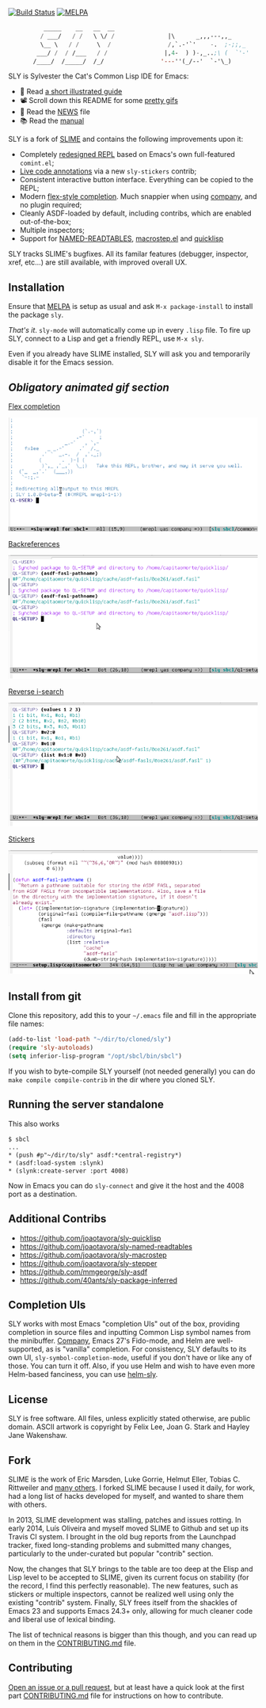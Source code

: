 [![Build Status](https://travis-ci.org/joaotavora/sly.png?branch=master)](https://travis-ci.org/joaotavora/sly)
[![MELPA](http://melpa.org/packages/sly-badge.svg)](http://melpa.org/#/sly)

```lisp
          _____    __   __  __        
         / ___/   / /   \ \/ /               |\      _,,,---,,_
         \__ \   / /     \  /                /,`.-'`'    -.  ;-;;,_
        ___/ /  / /___   / /                |,4-  ) )-,_..;\ (  `'-'
       /____/  /_____/  /_/                '---''(_/--'  `-'\_)

```

SLY is Sylvester the Cat's Common Lisp IDE for Emacs:

* 🤔 Read [a short illustrated guide][tutorial]
* 📽️ Scroll down this README for some [pretty gifs](#animated_gifs)
* 📣 Read the [NEWS][6] file
* 📚 Read the [manual][documentation]

SLY is a fork of [SLIME][1] and contains the following improvements upon
it:

* Completely [redesigned REPL](#repl) based on Emacs's own full-featured
  `comint.el`;
* [Live code annotations](#stickers) via a new `sly-stickers` contrib;
* Consistent interactive button interface.  Everything can be copied to the
  REPL;
* Modern [flex-style completion](#company-flex-completion).  Much snappier when
  using [company][14], and no plugin required;
* Cleanly ASDF-loaded by default, including contribs, which are enabled
  out-of-the-box;
* Multiple inspectors;
* Support for [NAMED-READTABLES][11], [macrostep.el][12] and [quicklisp][13]

SLY tracks SLIME's bugfixes.  All its familar features (debugger, inspector,
xref, etc...) are still available, with improved overall UX.

Installation
------------

Ensure that [MELPA][10] is setup as usual and ask `M-x package-install` to
install the package `sly`.

*That's it*. `sly-mode` will automatically come up in every `.lisp` file. To
fire up SLY, connect to a Lisp and get a friendly REPL, use `M-x sly`.

Even if you already have SLIME installed, SLY will ask you and temporarily
disable it for the Emacs session.

<a name="animated_gifs"></a>
_Obligatory animated gif section_
-----------------------------------

<a name="company-flex-completion"></a>
[Flex completion](http://joaotavora.github.io/sly/#Completion)

![company-flex-completion](./doc/animations/company-flex-completion.gif)

<a name="repl"></a>
[Backreferences](http://joaotavora.github.io/sly/#REPL-backreferences)

![backreferences](./doc/animations/backreferences.gif)

[Reverse i-search](http://joaotavora.github.io/sly/#REPL-commands)

![reverse-isearch](./doc/animations/reverse-isearch.gif)

<a name="stickers"></a>
[Stickers](http://joaotavora.github.io/sly/#Stickers)

![stickers-example](./doc/animations/stickers-example.gif)

Install from git
-------------------

Clone this repository, add this to your `~/.emacs` file and fill in the
appropriate file names:

```el
(add-to-list 'load-path "~/dir/to/cloned/sly")
(require 'sly-autoloads)
(setq inferior-lisp-program "/opt/sbcl/bin/sbcl")
```

If you wish to byte-compile SLY yourself (not needed generally) you can do `make
compile compile-contrib` in the dir where you cloned SLY.

Running the server standalone
-----------------------------

This also works
```
$ sbcl
...
* (push #p"~/dir/to/sly" asdf:*central-registry*)
* (asdf:load-system :slynk)
* (slynk:create-server :port 4008)
```

Now in Emacs you can do `sly-connect` and give it the host and the 4008 port as
a destination.

Additional Contribs
-------------------

* https://github.com/joaotavora/sly-quicklisp
* https://github.com/joaotavora/sly-named-readtables
* https://github.com/joaotavora/sly-macrostep
* https://github.com/joaotavora/sly-stepper
* https://github.com/mmgeorge/sly-asdf
* https://github.com/40ants/sly-package-inferred

Completion UIs
--------------

SLY works with most Emacs "completion UIs" out of the box, providing completion
in source files and inputting Common Lisp symbol names from the minibuffer.
[Company][14], Emacs 27's Fido-mode, and Helm are well-supported, as is
"vanilla" completion.  For consistency, SLY defaults to its own UI,
`sly-symbol-completion-mode`, useful if you don't have or like any of those.
You can turn it off.  Also, if you use Helm and wish to have even more
Helm-based fanciness, you can use [helm-sly][15].

License
-------

SLY is free software. All files, unless explicitly stated otherwise, are public
domain.  ASCII artwork is copyright by Felix Lee, Joan G. Stark and Hayley Jane
Wakenshaw.

Fork
----

SLIME is the work of Eric Marsden, Luke Gorrie, Helmut Eller, Tobias
C. Rittweiler and [many others][8]. I forked SLIME because I used it daily,
for work, had a long list of hacks developed for myself, and wanted to share
them with others.

In 2013, SLIME development was stalling, patches and issues rotting. In early 
2014,  Luís Oliveira and myself moved SLIME to Github and set up its Travis CI 
system. I brought in the old bug reports from the Launchpad tracker, fixed 
long-standing problems and submitted many changes, particularly to the 
under-curated but popular "contrib" section.

Now, the changes that SLY brings to the table are too deep at the Elisp and Lisp
level to be accepted to SLIME, given its current focus on stability (for the
record, I find this perfectly reasonable). The new features, such as stickers or
multiple inspectors, cannot be realized well using only the existing "contrib"
system.  Finally, SLY frees itself from the shackles of Emacs 23 and supports
Emacs 24.3+ only, allowing for much cleaner code and liberal use of lexical
binding.

The list of technical reasons is bigger than this though, and you can read up on
them in the [CONTRIBUTING.md][9] file.

Contributing
------------

[Open an issue or a pull request][4], but at least have a quick look at the
first part [CONTRIBUTING.md][5] file for instructions on how to contribute.

[1]: http://www.common-lisp.net/project/slime/
[2]: https://github.com/joaotavora/sly/blob/master/README.md#fork
[4]: https://github.com/joaotavora/sly/issues
[5]: https://github.com/joaotavora/sly/blob/master/CONTRIBUTING.md
[6]: https://github.com/joaotavora/sly/blob/master/NEWS.md
[7]: https://www.youtube.com/watch?v=xqWkVvubnSI
[8]: http://common-lisp.net/project/slime/doc/html/Credits.html#Credits
[9]: https://github.com/joaotavora/sly/blob/master/CONTRIBUTING.md#architecture
[10]: https://github.com/milkypostman/melpa
[11]: https://github.com/joaotavora/sly-named-readtables
[12]: https://github.com/joaotavora/sly-macrostep
[13]: https://github.com/joaotavora/sly-quicklisp
[14]: https://github.com/company-mode/company-mode
[15]: https://github.com/emacs-helm/helm-sly
[documentation]: http://joaotavora.github.io/sly
[tutorial]: http://joaotavora.github.io/sly/#A-SLY-tour-for-SLIME-users

<!-- Local Variables: -->
<!-- fill-column: 80 -->
<!-- End: -->
